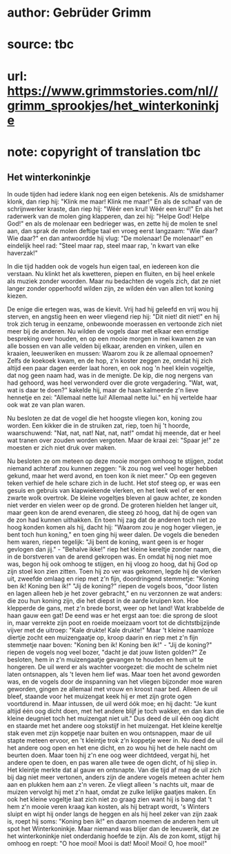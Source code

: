 # author: Gebrüder Grimm
# source: tbc
# url: https://www.grimmstories.com/nl//grimm_sprookjes/het_winterkoninkje
# note: copyright of translation tbc

## Het winterkoninkje 

In oude tijden had iedere klank nog een eigen betekenis.
Als de smidshamer klonk, dan riep hij: "Klink me maar! Klink me
maar!"
En als de schaaf van de schrijnwerker kraste, dan riep hij: "Wéér een
krul! Wéér een krul!"
En als het raderwerk van de molen ging klapperen, dan zei hij: "Helpe
God! Helpe God!" en als de molenaar een bedrieger was, en zette hij de
molen te snel aan, dan sprak de molen deftige taal en vroeg eerst
langzaam: "Wie daar? Wie daar?" en dan antwoordde hij vlug: "De
molenaar! De molenaar!" en eindelijk heel rad: "Steel maar rap, steel
maar rap, 'n kwart van elke haverzak!"

In die tijd hadden ook de vogels hun eigen taal, en iedereen kon die
verstaan. Nu klinkt het als kwetteren, piepen en fluiten, en bij heel
enkele als muziek zonder woorden.
Maar nu bedachten de vogels zich, dat ze niet langer zonder opperhoofd
wilden zijn, ze wilden één van allen tot koning kiezen.

De enige die ertegen was, was de kievit. Vrij had hij geleefd en vrij
wou hij sterven, en angstig heen en weer vliegend riep hij: "Dit niet!
dit niet!" en hij trok zich terug in eenzame, onbewoonde moerassen en
vertoonde zich niet meer bij de anderen. Nu wilden de vogels daar met
elkaar een ernstige bespreking over houden, en op een mooie morgen in
mei kwamen ze van alle bossen en van alle velden bij elkaar, arenden en
vinken, uilen en kraaien, leeuweriken en mussen: Waarom zou ik ze
allemaal opnoemen?
Zelfs de koekoek kwam, en de hop, z'n koster zeggen ze, omdat hij zich
altijd een paar dagen eerder laat horen, en ook nog 'n heel klein
vogeltje, dat nog geen naam had, was in de menigte.
De kip, die nog nergens van had gehoord, was heel verwonderd over die
grote vergadering. "Wat, wat, wat is daar te doen?" kakelde hij, maar
de haan kalmeerde z'n lieve hennetje en zei: "Allemaal nette lui!
Allemaal nette lui." en hij vertelde haar ook wat ze van plan waren.

Nu besloten ze dat de vogel die het hoogste vliegen kon, koning zou
worden. Een kikker die in de struiken zat, riep, toen hij 't hoorde,
waarschuwend: "Nat, nat, nat! Nat, nat, nat!" omdat hij meende, dat er
heel wat tranen over zouden worden vergoten. Maar de kraai zei: "Spaar
je!" ze moesten er zich niet druk over maken.

Nu besloten ze om meteen op deze mooie morgen omhoog te stijgen, zodat
niemand achteraf zou kunnen zeggen: "ik zou nog wel veel hoger hebben
gekund, maar het werd avond, en toen kon ik niet meer." Op een gegeven
teken verhief de hele schare zich in de lucht. Het stof steeg op, er was
een gesuis en gebruis van klapwiekende vlerken, en het leek wel of er
een zwarte wolk overtrok.
De kleine vogeltjes bleven al gauw achter, ze konden niet verder en
vielen weer op de grond.
De groteren hielden het langer uit, maar geen kon de arend evenaren, die
steeg zó hoog, dat hij de ogen van de zon had kunnen uithakken. En toen
hij zag dat de anderen toch niet zo hoog konden komen als hij, dacht
hij: "Waarom zou je nog hoger vliegen, je bent toch hun koning," en
toen ging hij weer dalen.
De vogels die beneden hem waren, riepen tegelijk: "Jij bent de koning,
want geen is er hoger gevlogen dan jij." - "Behalve ikke!" riep het
kleine kereltje zonder naam, die in de borstveren van de arend gekropen
was. En omdat hij nog niet moe was, begon hij ook omhoog te stijgen, en
hij vloog zo hoog, dat hij God op zijn stoel kon zien zitten. Toen hij
zo ver was gekomen, legde hij de vlerken uit, zweefde omlaag en riep met
z'n fijn, doordringend stemmetje: "Koning ben ik! Koning ben ik!"
"Jij de koning?" riepen de vogels boos, "door listen en lagen alleen
heb je het zover gebracht," en nu verzonnen ze wat anders: die zou hun
koning zijn, die het diepst in de aarde kruipen kon. Hoe klepperde de
gans, met z'n brede borst, weer op het land! Wat krabbelde de haan gauw
een gat! De eend was er het ergst aan toe: die sprong de sloot in, maar
verrekte zijn poot en roeide moeizaam voort tot de dichtstbijzijnde
vijver met de uitroep: "Kale drukte! Kale drukte!" Maar 't kleine
naamloze diertje zocht een muizengaatje op, kroop daarin en riep met
z'n fijn stemmetje naar boven: "Koning ben ik! Koning ben ik!" -
"Jij de koning?" riepen de vogels nog veel bozer, "dacht je dat jouw
listen golden?" Ze besloten, hem in z'n muizengaatje gevangen te
houden en hem uit te hongeren.
De uil werd er als wachter voorgezet: die mocht de schelm niet laten
ontsnappen, als 't leven hem lief was. Maar toen het avond geworden
was, en de vogels door de inspanning van het vliegen bijzonder moe waren
geworden, gingen ze allemaal met vrouw en kroost naar bed.
Alleen de uil bleef, staande voor het muizengat keek hij er met zijn
grote ogen voortdurend in. Maar intussen, de uil werd óók moe; en hij
dacht: "Je kunt altijd één oog dicht doen, met het andere blijf je toch
wakker, en dan kan die kleine deugniet toch het muizengat niet uit."
Dus deed de uil één oog dicht en staarde met het andere oog stokstijf in
het muizengat. Het kleine kereltje stak even met zijn koppetje naar
buiten en wou ontsnappen, maar de uil stapte meteen ervoor, en 't
kleintje trok z'n koppetje weer in. Nu deed de uil het andere oog open
en het ene dicht, en zo wou hij het de hele nacht om beurten doen. Maar
toen hij z'n ene oog weer dichtdeed, vergat hij, het andere open te
doen, en pas waren alle twee de ogen dicht, of hij sliep in. Het
kleintje merkte dat al gauw en ontsnapte.
Van die tijd af mag de uil zich bij dag niet meer vertonen, anders zijn
de andere vogels meteen achter hem aan en plukken hem aan z'n veren. Ze
vliegt alleen 's nachts uit, maar de muizen vervolgt hij met z'n haat,
omdat ze zulke lelijke gaatjes maken. En ook het kleine vogeltje laat
zich niet zo graag zien want hij is bang dat 't hem z'n mooie veren
kraag kan kosten, als hij betrapt wordt, 's Winters sluipt en wipt hij
onder langs de heggen en als hij heel zeker van zijn zaak is, roept hij
soms: "Koning ben ik!" en daarom noemen de anderen hem uit spot het
Winterkoninkje.
Maar niemand was blijer dan de leeuwerik, dat ze het winterkoninkje niet
onderdanig hoefde te zijn.
Als de zon komt, stijgt hij omhoog en roept: "O hoe mooi! Mooi is dat!
Mooi! Mooi! O, hoe mooi!"
